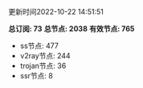 更新时间2022-10-22 14:51:51

**总订阅: 73**
**总节点: 2038**
**有效节点: 765**
- ss节点: 477
- v2ray节点: 244
- trojan节点: 36
- ssr节点: 8

